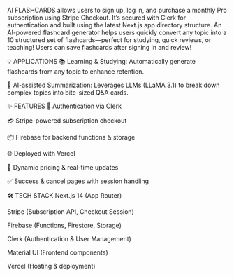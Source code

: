 AI FLASHCARDS allows users to sign up, log in, and purchase a monthly Pro subscription using Stripe Checkout. It’s secured with Clerk for authentication and built using the latest Next.js app directory structure. An AI-powered flashcard generator helps users quickly convert any topic into a 10 structured set of flashcards—perfect for studying, quick reviews, or teaching! Users can save flashcards after signing in and review!

💡 APPLICATIONS
📚 Learning & Studying: Automatically generate flashcards from any topic to enhance retention.

🧠 AI-assisted Summarization: Leverages LLMs (LLaMA 3.1) to break down complex topics into bite-sized Q&A cards.

✨ FEATURES
🔐 Authentication via Clerk

💳 Stripe-powered subscription checkout

📦 Firebase for backend functions & storage

🌐 Deployed with Vercel

🧾 Dynamic pricing & real-time updates

✅ Success & cancel pages with session handling

🛠️ TECH STACK
Next.js 14 (App Router)

Stripe (Subscription API, Checkout Session)

Firebase (Functions, Firestore, Storage)

Clerk (Authentication & User Management)

Material UI (Frontend components)

Vercel (Hosting & deployment)

